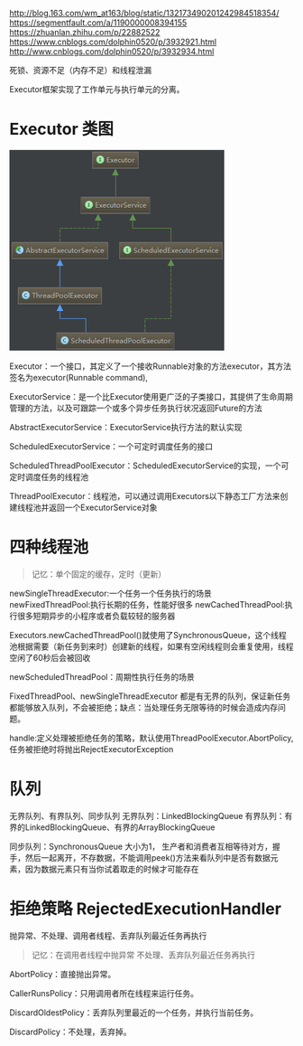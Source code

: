 http://blog.163.com/wm_at163/blog/static/132173490201242984518354/
https://segmentfault.com/a/1190000008394155
https://zhuanlan.zhihu.com/p/22882522
https://www.cnblogs.com/dolphin0520/p/3932921.html
http://www.cnblogs.com/dolphin0520/p/3932934.html

死锁、资源不足（内存不足）和线程泄漏


Executor框架实现了工作单元与执行单元的分离。


# Executor 类图
![](/assets/776259-20160426201537486-1323529733.png)

Executor：一个接口，其定义了一个接收Runnable对象的方法executor，其方法签名为executor(Runnable command),
 
ExecutorService：是一个比Executor使用更广泛的子类接口，其提供了生命周期管理的方法，以及可跟踪一个或多个异步任务执行状况返回Future的方法
 
AbstractExecutorService：ExecutorService执行方法的默认实现
 
ScheduledExecutorService：一个可定时调度任务的接口
 
ScheduledThreadPoolExecutor：ScheduledExecutorService的实现，一个可定时调度任务的线程池
 
ThreadPoolExecutor：线程池，可以通过调用Executors以下静态工厂方法来创建线程池并返回一个ExecutorService对象


# 四种线程池
> 记忆：单个固定的缓存，定时（更新）

newSingleThreadExecutor:一个任务一个任务执行的场景
newFixedThreadPool:执行长期的任务，性能好很多
newCachedThreadPool:执行很多短期异步的小程序或者负载较轻的服务器

Executors.newCachedThreadPool()就使用了SynchronousQueue，这个线程池根据需要（新任务到来时）创建新的线程，如果有空闲线程则会重复使用，线程空闲了60秒后会被回收

newScheduledThreadPool：周期性执行任务的场景

FixedThreadPool、newSingleThreadExecutor 都是有无界的队列，保证新任务都能够放入队列，不会被拒绝；缺点：当处理任务无限等待的时候会造成内存问题。


handle:定义处理被拒绝任务的策略，默认使用ThreadPoolExecutor.AbortPolicy,任务被拒绝时将抛出RejectExecutorException



# 队列
无界队列、有界队列、同步队列
无界队列：LinkedBlockingQueue
有界队列：有界的LinkedBlockingQueue、有界的ArrayBlockingQueue

同步队列：SynchronousQueue 大小为1， 生产者和消费者互相等待对方，握手，然后一起离开，不存数据，不能调用peek()方法来看队列中是否有数据元素，因为数据元素只有当你试着取走的时候才可能存在


# 拒绝策略 RejectedExecutionHandler
抛异常、不处理、调用者线程、丢弃队列最近任务再执行
> 记忆：在调用者线程中抛异常 不处理、丢弃队列最近任务再执行


AbortPolicy：直接抛出异常。

CallerRunsPolicy：只用调用者所在线程来运行任务。

DiscardOldestPolicy：丢弃队列里最近的一个任务，并执行当前任务。

DiscardPolicy：不处理，丢弃掉。